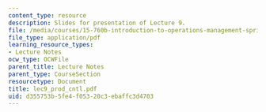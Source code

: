 ```yaml
---
content_type: resource
description: Slides for presentation of Lecture 9.
file: /media/courses/15-760b-introduction-to-operations-management-spring-2004/d355753b5fe4f05320c3ebaffc3d4703_lec9_prod_cntl.pdf
file_type: application/pdf
learning_resource_types:
- Lecture Notes
ocw_type: OCWFile
parent_title: Lecture Notes
parent_type: CourseSection
resourcetype: Document
title: lec9_prod_cntl.pdf
uid: d355753b-5fe4-f053-20c3-ebaffc3d4703
---
```

